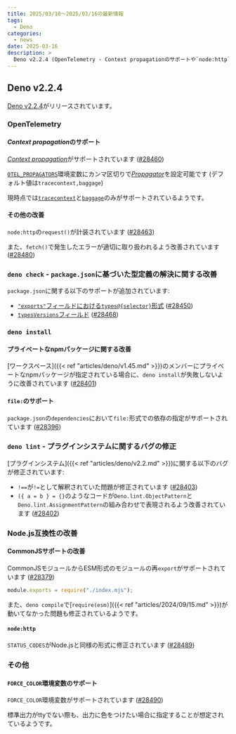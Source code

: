```yaml
---
title: 2025/03/10〜2025/03/16の最新情報
tags:
  - Deno
categories:
  - news
date: 2025-03-16
description: >
  Deno v2.2.4 (OpenTelemetry - Context propagationのサポートや`node:http`の`request()`の計装, `deno check` - `package.json`のTypeScript関連の仕様のサポートが改善, `deno install` - プライベートなnpmパッケージや`package.json`における`file:`形式の依存のサポート, `deno lint` - プラグインシステムのバグ修正, CommonJSサポートに関する改善, `FORCE_COLOR`環境変数のサポート)
---
```


## Deno v2.2.4

[Deno v2.2.4](https://github.com/denoland/deno/releases/tag/v2.2.4)がリリースされています。

### OpenTelemetry

#### *Context propagation*のサポート

[*Context propagation*](https://github.com/open-telemetry/opentelemetry.io/blob/918511661af010726c8847d7fe41a46231fa59cc/content/en/docs/concepts/context-propagation.md)がサポートされています ([#28460](https://github.com/denoland/deno/pull/28460))

[`OTEL_PROPAGATORS`](https://github.com/open-telemetry/opentelemetry.io/blob/918511661af010726c8847d7fe41a46231fa59cc/content/en/docs/languages/sdk-configuration/general.md#otel_propagators)環境変数にカンマ区切りで[*Propagator*](https://github.com/open-telemetry/opentelemetry-specification/blob/127df7920a6b1b9deaba7a2c3a3181072c1acdf6/specification/context/api-propagators.md)を設定可能です (デフォルト値は`tracecontext,baggage`)

現時点では[`tracecontext`](https://github.com/w3c/trace-context)と[`baggage`](https://github.com/w3c/baggage)のみがサポートされているようです。

#### その他の改善

`node:http`の`request()`が計装されています ([#28463](https://github.com/denoland/deno/pull/28463))

また、`fetch()`で発生したエラーが適切に取り扱われるよう改善されています ([#28480](https://github.com/denoland/deno/pull/28480))

### `deno check` - `package.json`に基づいた型定義の解決に関する改善

`package.json`に関する以下のサポートが追加されています:

- [`"exports"`フィールドにおける`types@{selector}`形式](https://github.com/microsoft/TypeScript-Website/blob/0fdaa61972187545504529d42a3ddfb039af32a1/packages/documentation/copy/en/modules-reference/Reference.md#packagejson-exports) ([#28450](https://github.com/denoland/deno/pull/28450))
- [`typesVersions`フィールド](https://github.com/microsoft/TypeScript-Website/blob/0fdaa61972187545504529d42a3ddfb039af32a1/packages/documentation/copy/en/declaration-files/Publishing.md#version-selection-with-typesversions) ([#28468](https://github.com/denoland/deno/pull/28468))

### `deno install`

#### プライベートなnpmパッケージに関する改善

[ワークスペース]({{< ref "articles/deno/v1.45.md" >}})のメンバーにプライベートなnpmパッケージが指定されている場合に、`deno install`が失敗しないように改善されています ([#28401](https://github.com/denoland/deno/pull/28401))

#### `file:`のサポート

`package.json`の`dependencies`において`file:`形式での依存の指定がサポートされています ([#28396](https://github.com/denoland/deno/pull/28396))

### `deno lint` - プラグインシステムに関するバグの修正

[プラグインシステム]({{< ref "articles/deno/v2.2.md" >}})に関する以下のバグが修正されています:

- `!==`が`!=`として解釈されていた問題が修正されています ([#28403](https://github.com/denoland/deno/pull/28403))
- `({ a = b } = {}`のようなコードが`Deno.lint.ObjectPattern`と`Deno.lint.AssignmentPattern`の組み合わせで表現されるよう改善されています ([#28402](https://github.com/denoland/deno/pull/28402))

### Node.js互換性の改善

#### CommonJSサポートの改善

CommonJSモジュールからESM形式のモジュールの再`export`がサポートされています ([#28379](https://github.com/denoland/deno/pull/28379))
        
```javascript
module.exports = require("./index.mjs");
```
        
また、`deno compile`で[`require(esm)`]({{< ref "articles/2024/09/15.md" >}})が動いてなかった問題も修正されているようです。

#### `node:http`

`STATUS_CODES`がNode.jsと同様の形式に修正されています ([#28489](https://github.com/denoland/deno/pull/28489))

### その他

#### `FORCE_COLOR`環境変数のサポート

`FORCE_COLOR`環境変数がサポートされています ([#28490](https://github.com/denoland/deno/pull/28490))

標準出力がttyでない際も、出力に色をつけたい場合に指定することが想定されているようです。
